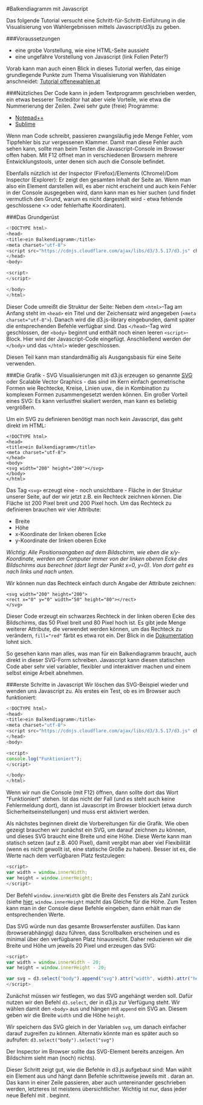 #Balkendiagramm mit Javascript

Das folgende Tutorial versucht eine Schritt-für-Schritt-Einführung in die Visualisierung von Wahlergebnissen mittels Javascript/d3js zu geben.

###Voraussetzungen

* eine grobe Vorstellung, wie eine HTML-Seite aussieht
* eine ungefähre Vorstellung von Javascript (link Folien Peter?)

Vorab kann man auch einen Blick in dieses Tutorial werfen, das einige grundlegende Punkte zum Thema Visualisierung von Wahldaten anschneidet: [Tutorial offenewahlen.at](https://github.com/ginseng666/offenewahlen/blob/gh-pages/visualisierungen.md)


###Nützliches
Der Code kann in jedem Textprogramm geschrieben werden, ein etwas besserer Texteditor hat aber viele Vorteile, wie etwa die Nummerierung der Zeilen. Zwei sehr gute (freie) Programme:
* [Notepad++](https://notepad-plus-plus.org/)
* [Sublime](https://www.sublimetext.com/)

Wenn man Code schreibt, passieren zwangsläufig jede Menge Fehler, vom Tippfehler bis zur vergessenen Klammer. Damit man diese Fehler auch sehen kann, sollte man beim Testen die Javascript-Console im Browser offen haben. Mit F12 öffnet man in verschiedenen Browsern mehrere Entwicklungstools, unter denen sich auch die Console befindet.

Ebenfalls nützlich ist der Inspector (Firefox)/Elements (Chrome)/Dom Inspector (Explorer): Er zeigt den gesamten Inhalt der Seite an. Wenn man also ein Element darstellen will, es aber nicht erscheint und auch kein Fehler in der Console ausgegeben wird, dann kann man es hier suchen (und findet vermutlich den Grund, warum es nicht dargestellt wird - etwa fehlende geschlossene <> oder fehlerhafte Koordinaten).


###Das Grundgerüst

```javascript
<!DOCTYPE html>
<head>
<title>ein Balkendiagramm</title>
<meta charset="utf-8">
<script src="https://cdnjs.cloudflare.com/ajax/libs/d3/3.5.17/d3.js" charset="utf-8"></script>
</head>
<body>

<script>
</script>

</body>
</html>
```

Dieser Code umreißt die Struktur der Seite: Neben dem `<html>`-Tag am Anfang steht im `<head>` ein Titel und der Zeichensatz wird angegeben (`<meta charset="utf-8">`). Danach wird die d3.js-library eingebunden, damit später die entsprechenden Befehle verfügbar sind. Das `</head>`-Tag wird geschlossen, der `<body>` beginnt und enthält noch einen leeren `<script>`-Block. Hier wird der Javascript-Code eingefügt. Anschließend werden der `</body>` und das `</html>` wieder geschlossen.

Diesen Teil kann man standardmäßig als Ausgangsbasis für eine Seite verwenden.


###Die Grafik - SVG
Visualisierungen mit d3.js erzeugen so genannte [SVG](https://developer.mozilla.org/en-US/docs/Web/SVG) oder Scalable Vector Graphics - das sind im Kern einfach geometrische Formen wie Rechtecke, Kreise, Linien usw., die in Kombination zu komplexen Formen zusammengesetzt werden können. Ein großer Vorteil eines SVG: Es kann verlustfrei skaliert werden, man kann es beliebig vergrößern.

Um ein SVG zu definieren benötigt man noch kein Javascript, das geht direkt im HTML:
```
<!DOCTYPE html>
<head>
<title>ein Balkendiagramm</title>
<meta charset="utf-8">
</head>
<body>
<svg width="200" height="200"></svg>
</body>
</html>
```

Das Tag `<svg>` erzeugt eine - noch unsichtbare - Fläche in der Struktur unserer Seite, auf der wir jetzt z.B. ein Rechteck zeichnen können. Die Fläche ist 200 Pixel breit und 200 Pixel hoch. Um das Rechteck zu definieren brauchen wir vier Attribute:
* Breite
* Höhe
* x-Koordinate der linken oberen Ecke
* y-Koordinate der linken oberen Ecke

_Wichtig: Alle Positionsangaben auf dem Bildschirm, wie eben die x/y-Koordinate, werden am Computer immer von der linken oberen Ecke des Bildschirms aus berechnet (dort liegt der Punkt x=0, y=0). Von dort geht es nach links und nach unten._

Wir können nun das Rechteck einfach durch Angabe der Attribute zeichnen:
```
<svg width="200" height="200">
<rect x="0" y="0" width="50" height="80"></rect>
</svg>
```

Dieser Code erzeugt ein schwarzes Rechteck in der linken oberen Ecke des Bildschirms, das 50 Pixel breit und 80 Pixel hoch ist. Es gibt jede Menge weiterer Attribute, die verwendet werden können, um das Rechteck zu verändern, `fill="red"` färbt es etwa rot ein. Der Blick in die [Dokumentation](https://developer.mozilla.org/en-US/docs/Web/SVG) lohnt sich.

So gesehen kann man alles, was man für ein Balkendiagramm braucht, auch direkt in dieser SVG-Form schreiben. Javascript kann diesen statischen Code aber sehr viel variabler, flexibler und interaktiver machen und einem selbst einige Arbeit abnehmen.

###erste Schritte in Javascript
Wir löschen das SVG-Beispiel wieder und wenden uns Javascript zu. Als erstes ein Test, ob es im Browser auch funktioniert:
```javascript
<!DOCTYPE html>
<head>
<title>ein Balkendiagramm</title>
<meta charset="utf-8">
<script src="https://cdnjs.cloudflare.com/ajax/libs/d3/3.5.17/d3.js" charset="utf-8"></script>
</head>
<body>

<script>
console.log("Funktioniert");
</script>

</body>
</html>
```

Wenn wir nun die Console (mit F12) öffnen, dann sollte dort das Wort "Funktioniert" stehen. Ist das nicht der Fall (und es steht auch keine Fehlermeldung dort), dann ist Javascript im Browser blockiert (etwa durch Sicherheitseinstellungen) und muss erst aktiviert werden.

Als nächstes beginnen direkt die Vorbereitungen für die Grafik. Wie oben gezeigt brauchen wir zunächst ein SVG, um darauf zeichnen zu können, und dieses SVG braucht eine Breite und eine Höhe. Diese Werte kann man statisch setzen (auf z.B. 400 Pixel), damit vergibt man aber viel Flexibilität (wenn es nicht gewollt ist, eine statische Größe zu haben). Besser ist es, die Werte nach dem verfügbaren Platz festzulegen:
```javascript
<script>
var width = window.innerWidth;
var height = window.innerHeight;
</script>
```
Der Befehl `window.innerWidth` gibt die Breite des Fensters als Zahl zurück (siehe [hier](https://developer.mozilla.org/en/docs/Web/API/window/innerWidth), `window.innerHeight` macht das Gleiche für die Höhe. Zum Testen kann man in der Console diese Befehle eingeben, dann erhält man die entsprechenden Werte.

Das SVG würde nun das gesamte Browserfenster ausfüllen. Das kann (browserabhängig) dazu führen, dass Scrollbalken erscheinen und es minimal über den verfügbaren Platz hinausreicht. Daher reduzieren wir die Breite und Höhe um jeweils 20 Pixel und erzeugen das SVG:
```javascript
<script>
var width = window.innerWidth - 20;
var height = window.innerHeight - 20;

var svg = d3.select("body").append("svg").attr("width", width).attr("height", height);
</script>
```

Zunächst müssen wir festlegen, wo das SVG angehängt werden soll. Dafür nutzen wir den Befehl `d3.select`, der in d3.js zur Verfügung steht. Wir wählen damit den `<body>` aus und hängen mit `append` ein SVG an. Diesem geben wir die Breite `width` und die Höhe `height`.

Wir speichern das SVG gleich in der Variablen `svg`, um danach einfacher darauf zugreifen zu können. Alternativ könnte man es später auch so aufrufen: `d3.select("body").select("svg")`

Der Inspector im Browser sollte das SVG-Element bereits anzeigen. Am Bildschirm sieht man (noch) nichts).

Dieser Schritt zeigt gut, wie die Befehle in d3.js aufgebaut sind: Man wählt ein Element aus und hängt dann Befehle schrittweise jeweils mit . daran an. Das kann in einer Zeile passieren, aber auch untereinander geschrieben werden, letzteres ist meistens übersichtlicher. Wichtig ist nur, dass jeder neue Befehl mit . beginnt.

